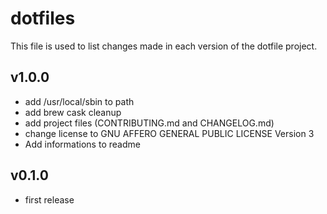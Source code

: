 # dotfiles

This file is used to list changes made in each version of the dotfile project.

## v1.0.0

- add /usr/local/sbin to path
- add brew cask cleanup
- add project files (CONTRIBUTING.md and CHANGELOG.md)
- change license to GNU AFFERO GENERAL PUBLIC LICENSE Version 3
- Add informations to readme

## v0.1.0

- first release
